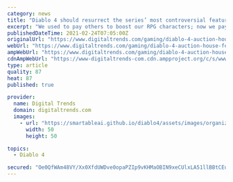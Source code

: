 ```yaml
---
category: news
title: "Diablo 4 should resurrect the series’ most controversial feature"
excerpt: "We used to pay others to boost our RPG characters; now we pay the publisher. So why were we so against paying another player on the Diablo III auction house?"
publishedDateTime: 2021-02-24T07:05:00Z
originalUrl: "https://www.digitaltrends.com/gaming/diablo-4-auction-house-feature-revival-pvp/"
webUrl: "https://www.digitaltrends.com/gaming/diablo-4-auction-house-feature-revival-pvp/"
ampWebUrl: "https://www.digitaltrends.com/gaming/diablo-4-auction-house-feature-revival-pvp/?amp"
cdnAmpWebUrl: "https://www-digitaltrends-com.cdn.ampproject.org/c/s/www.digitaltrends.com/gaming/diablo-4-auction-house-feature-revival-pvp/?amp"
type: article
quality: 87
heat: 87
published: true

provider:
  name: Digital Trends
  domain: digitaltrends.com
  images:
    - url: "https://smartableai.github.io/diablo4/assets/images/organizations/digitaltrends.com-50x50.jpg"
      width: 50
      height: 50

topics:
  - Diablo 4

secured: "Oe0QfWAm48VY/Xx0XfdUWDve0opaPZIp9vKHMaOBIN9xeCUlxLA51llBBtCEuJs3XxxdQAseJy3xAWDHEeL8xNtK4AWBe4peoxsBO8go47rt6DnsvQ3BsfLDW+bVcif/gjc5SvLpzq6pF8KuvdR8VkgPaJDql2g2zjSYkTFSktAn/eGfnV3IW/29WRM8LfsK1UQ2tnay4ZwjTVk0t71ufvI2TI00Oo7AJMguN7oZtTsQ5+noSqAaRBLEj1dNHTHd5AkvcERXmjf0emtBbCmTnUJ5BKuQ/qbHvtmu6tKYkUd2XBlYXb8pxc/UFuUYt5R5NN7nH2FBFg06m+ZlnZFQwHkMxyJRyrTVMuD00Om7Nzs=;pbOM0CCSSLvhK0oFbJgfyg=="
---
```


